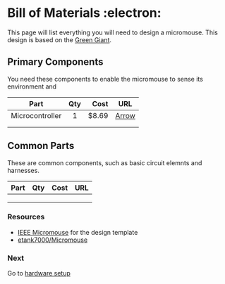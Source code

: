 # Bill of Materials :electron:

This page will list everything you will need to design a micromouse. This design is based on the [Green Giant](http://greenye.net/Pages/Micromouse/Micromouse2011-2012.htm).

## Primary Components
You need these components to enable the micromouse to sense its environment and

| Part          | Qty           | Cost  |URL                                     |
| ------------- |:-------------:| -----:|:--------------------------------------:|
| Microcontroller      | 1 | $8.69   | [Arrow](https://www.arrow.com/en/products/stm32f103ret6/stmicroelectronics)|
|       |      |   ||
|       |      |    ||



## Common Parts
These are common components, such as basic circuit elemnts and harnesses.

| Part          | Qty           | Cost  |URL                                     |
| ------------- |:-------------:| -----:|:--------------------------------------:|
|       |         |   |    |
|       |      |   |       |
|       |      |    |      |


### Resources
- [IEEE Micromouse](http://greenye.net/Pages/Micromouse/Micromouse2012-2013.htm) for the design template
- [etank7000/Micromouse](https://github.com/etank7000/Micromouse)


### Next
Go to [hardware setup](https://github.com/Spain2394/MicromouseV1/blob/master/Wiki/Hardware-Setup.md)
